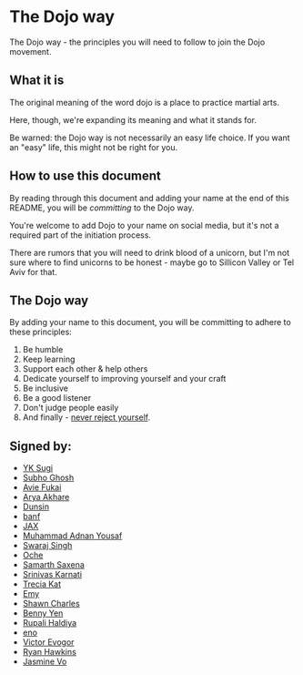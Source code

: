 # The Dojo way

The Dojo way - the principles you will need to follow to join the Dojo movement.

## What it is

The original meaning of the word dojo is a place to practice martial arts.

Here, though, we're expanding its meaning and what it stands for.

Be warned: the Dojo way is not necessarily an easy life choice. If you want an "easy" life, this might not be right for you.

## How to use this document

By reading through this document and adding your name at the end of this README, you will be *committing* to the Dojo way.

You're welcome to add Dojo to your name on social media, but it's not a required part of the initiation process.

There are rumors that you will need to drink blood of a unicorn, but I'm not sure where to find unicorns to be honest - maybe go to Sillicon Valley or Tel Aviv for that.

## The Dojo way

By adding your name to this document, you will be committing to adhere to these principles:

1. Be humble
1. Keep learning
1. Support each other & help others
1. Dedicate yourself to improving yourself and your craft
1. Be inclusive
1. Be a good listener
1. Don't judge people easily
1. And finally - [never reject yourself](https://twitter.com/ykdojo/status/1564252923483541504).

## Signed by:
- [YK Sugi](https://twitter.com/ykdojo)
- [Subho Ghosh](https://twitter.com/subhoghosh_)
- [Avie Fukai](https://twitter.com/AvieDev)
- [Arya Akhare](https://twitter.com/arya_akhare)
- [Dunsin](https://twitter.com/DunsinWebDev)
- [banf](https://twitter.com/banf)
- [JAX](https://twitter.com/44jax44)
- [Muhammad Adnan Yousaf](https://twitter.com/ma593y)
- [Swaraj Singh](https://twitter.com/Swaraj_Singh__)
- [Oche](https://twitter.com/Ochecodes)
- [Samarth Saxena](https://twitter.com/awesamarth_)
- [Srinivas Karnati](https://twitter.com/__karnati)
- [Trecia Kat](https://twitter.com/TreciaKS)
- [Emy](https://twitter.com/njong_emy)
- [Shawn Charles](https://twitter.com/ShawnBasquiat)
- [Benny Yen](https://twitter.com/benny123tw/)
- [Rupali Haldiya](https://twitter.com/rupali_codes)
- [eno](https://twitter.com/codEno_12)
- [Victor Evogor](https://twitter.com/victorevogor)
- [Ryan Hawkins](https://twitter.com/F5DevLife)
- [Jasmine Vo](https://twitter.com/jasminepvodev)
